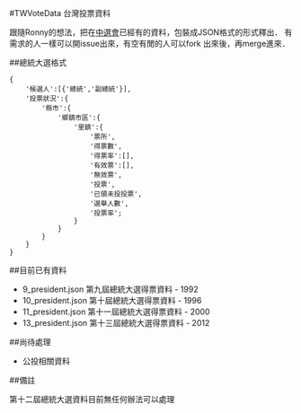 #TWVoteData
台灣投票資料

跟隨Ronny的想法，把在[中選會](http://db.cec.gov.tw/histMain.jsp?voteSel=19960301A1)已經有的資料，包裝成JSON格式的形式釋出．
有需求的人一樣可以開issue出來，有空有閒的人可以fork 出來後，再merge進來．

##總統大選格式


	{
		'候選人':[{'總統','副總統'}],
		'投票狀況':{
			'縣市':{
				'鄉鎮市區':{
					'里鎮':{
						'票所',
						'得票數',
						'得票率':[],
						'有效票':[],
						'無效票',
						'投票',
						'已領未投投票',
						'選舉人數',
						'投票率';
					}
				}
			}
		}
	}


##目前已有資料

- 9_president.json   第九屆總統大選得票資料 - 1992
- 10_president.json  第十屆總統大選得票資料 - 1996
- 11_president.json  第十一屆總統大選得票資料 - 2000
- 13_president.json  第十三屆總統大選得票資料 - 2012

##尚待處理

- 公投相關資料


##備註

第十二屆總統大選資料目前無任何辦法可以處理